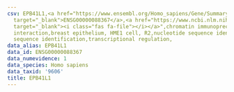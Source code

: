 ```yaml
---
csv: EPB41L1,<a href="https://www.ensembl.org/Homo_sapiens/Gene/Summary?db=core;g=ENSG00000088367"
  target="_blank">ENSG00000088367</a>,<a href="https://www.ncbi.nlm.nih.gov/pubmed/22863008"
  target="_blank"><i class="fas fa-file"></i></a>",chromatin immunoprecipitation assay,direct
  interaction,breast epithelium, HME1 cell, R2,nucleotide sequence identification,nucleotide
  sequence identification,transcriptional regulation,
data_alias: EPB41L1
data_id: ENSG00000088367
data_numevidence: 1
data_species: Homo sapiens
data_taxid: '9606'
title: EPB41L1
---
```

